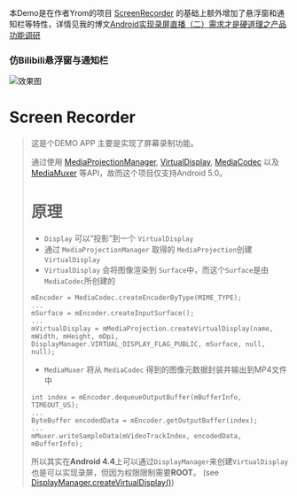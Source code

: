 本Demo是在作者Yrom的项目 [ScreenRecorder](https://github.com/yrom/ScreenRecorder) 的基础上额外增加了悬浮窗和通知栏等特性，详情见我的博文[Android实现录屏直播（二）需求才是硬道理之产品功能调研](http://blog.csdn.net/zxccxzzxz/article/details/54254244)

### 仿Bilibili悬浮窗与通知栏
![效果图](https://raw.githubusercontent.com/eterrao/ScreenRecorder/master/images/screenRecorderDemo.gif)


Screen Recorder
=====
> 这是个DEMO APP 主要是实现了屏幕录制功能。
>
> 通过使用 [MediaProjectionManager](https://developer.android.com/reference/android/media/projection/MediaProjectionManager.html), [VirtualDisplay](https://developer.android.com/reference/android/hardware/display/VirtualDisplay.html), [MediaCodec](http://developer.android.com/reference/android/media/MediaCodec.html) 以及 [MediaMuxer](http://developer.android.com/reference/android/media/MediaMuxer.html) 等API，故而这个项目仅支持Android 5.0。
>
> 
>
> # 原理
>
> - `Display` 可以“投影”到一个 `VirtualDisplay`
> - 通过 `MediaProjectionManager` 取得的 `MediaProjection`创建`VirtualDisplay`
> - `VirtualDisplay` 会将图像渲染到 `Surface`中，而这个`Surface`是由`MediaCodec`所创建的
>
> ```
> mEncoder = MediaCodec.createEncoderByType(MIME_TYPE);
> ...
> mSurface = mEncoder.createInputSurface();
> ...
> mVirtualDisplay = mMediaProjection.createVirtualDisplay(name, mWidth, mHeight, mDpi, DisplayManager.VIRTUAL_DISPLAY_FLAG_PUBLIC, mSurface, null, null);
> ```
>
> - `MediaMuxer` 将从 `MediaCodec` 得到的图像元数据封装并输出到MP4文件中
>
> ```
> int index = mEncoder.dequeueOutputBuffer(mBufferInfo, TIMEOUT_US);
> ...
> ByteBuffer encodedData = mEncoder.getOutputBuffer(index);
> ...
> mMuxer.writeSampleData(mVideoTrackIndex, encodedData, mBufferInfo);
> ```
>
> 所以其实在**Android 4.4**上可以通过`DisplayManager`来创建`VirtualDisplay`也是可以实现录屏，但因为权限限制需要**ROOT**。 (see [DisplayManager.createVirtualDisplay()][1])
>
> [1]: https://developer.android.com/reference/android/hardware/display/DisplayManager.html
>
> 